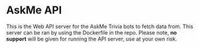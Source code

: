 # AskMe API
This is the Web API server for the AskMe Trivia bots to fetch data from. This server can be ran by using the Dockerfile in the repo. Please note, **no support** will be given for running the API server, use at your own risk.